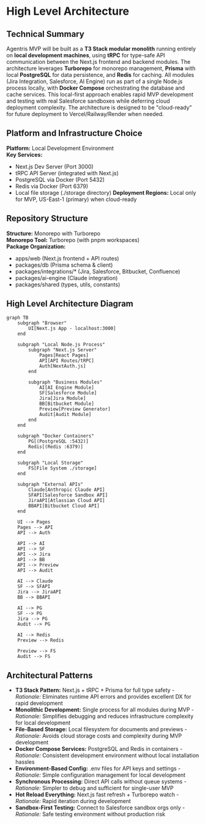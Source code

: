 # High Level Architecture

## Technical Summary

Agentris MVP will be built as a **T3 Stack modular monolith** running entirely on **local development machines**, using **tRPC** for type-safe API communication between the Next.js frontend and backend modules. The architecture leverages **Turborepo** for monorepo management, **Prisma** with local **PostgreSQL** for data persistence, and **Redis** for caching. All modules (Jira Integration, Salesforce, AI Engine) run as part of a single Node.js process locally, with **Docker Compose** orchestrating the database and cache services. This local-first approach enables rapid MVP development and testing with real Salesforce sandboxes while deferring cloud deployment complexity. The architecture is designed to be "cloud-ready" for future deployment to Vercel/Railway/Render when needed.

## Platform and Infrastructure Choice

**Platform:** Local Development Environment  
**Key Services:**

- Next.js Dev Server (Port 3000)
- tRPC API Server (integrated with Next.js)
- PostgreSQL via Docker (Port 5432)
- Redis via Docker (Port 6379)
- Local file storage (./storage directory)
  **Deployment Regions:** Local only for MVP, US-East-1 (primary) when cloud-ready

## Repository Structure

**Structure:** Monorepo with Turborepo  
**Monorepo Tool:** Turborepo (with pnpm workspaces)  
**Package Organization:**

- apps/web (Next.js frontend + API routes)
- packages/db (Prisma schema & client)
- packages/integrations/\* (Jira, Salesforce, Bitbucket, Confluence)
- packages/ai-engine (Claude integration)
- packages/shared (types, utils, constants)

## High Level Architecture Diagram

```mermaid
graph TB
    subgraph "Browser"
        UI[Next.js App - localhost:3000]
    end

    subgraph "Local Node.js Process"
        subgraph "Next.js Server"
            Pages[React Pages]
            API[API Routes/tRPC]
            Auth[NextAuth.js]
        end

        subgraph "Business Modules"
            AI[AI Engine Module]
            SF[Salesforce Module]
            Jira[Jira Module]
            BB[Bitbucket Module]
            Preview[Preview Generator]
            Audit[Audit Module]
        end
    end

    subgraph "Docker Containers"
        PG[(PostgreSQL :5432)]
        Redis[(Redis :6379)]
    end

    subgraph "Local Storage"
        FS[File System ./storage]
    end

    subgraph "External APIs"
        Claude[Anthropic Claude API]
        SFAPI[Salesforce Sandbox API]
        JiraAPI[Atlassian Cloud API]
        BBAPI[Bitbucket Cloud API]
    end

    UI --> Pages
    Pages --> API
    API --> Auth

    API --> AI
    API --> SF
    API --> Jira
    API --> BB
    API --> Preview
    API --> Audit

    AI --> Claude
    SF --> SFAPI
    Jira --> JiraAPI
    BB --> BBAPI

    AI --> PG
    SF --> PG
    Jira --> PG
    Audit --> PG

    AI --> Redis
    Preview --> Redis

    Preview --> FS
    Audit --> FS
```

## Architectural Patterns

- **T3 Stack Pattern:** Next.js + tRPC + Prisma for full type safety - _Rationale:_ Eliminates runtime API errors and provides excellent DX for rapid development
- **Monolithic Development:** Single process for all modules during MVP - _Rationale:_ Simplifies debugging and reduces infrastructure complexity for local development
- **File-Based Storage:** Local filesystem for documents and previews - _Rationale:_ Avoids cloud storage costs and complexity during MVP development
- **Docker Compose Services:** PostgreSQL and Redis in containers - _Rationale:_ Consistent development environment without local installation hassles
- **Environment-Based Config:** .env files for API keys and settings - _Rationale:_ Simple configuration management for local development
- **Synchronous Processing:** Direct API calls without queue systems - _Rationale:_ Simpler to debug and sufficient for single-user MVP
- **Hot Reload Everything:** Next.js fast refresh + Turborepo watch - _Rationale:_ Rapid iteration during development
- **Sandbox-First Testing:** Connect to Salesforce sandbox orgs only - _Rationale:_ Safe testing environment without production risk
